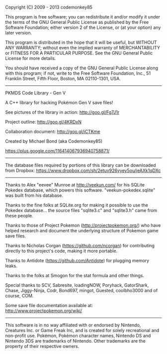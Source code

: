 Copyright (C) 2009 - 2013  codemonkey85

This program is free software; you can redistribute it and/or
modify it under the terms of the GNU General Public License
as published by the Free Software Foundation; either version 2
of the License, or (at your option) any later version.

This program is distributed in the hope that it will be useful,
but WITHOUT ANY WARRANTY; without even the implied warranty of
MERCHANTABILITY or FITNESS FOR A PARTICULAR PURPOSE.  See the
GNU General Public License for more details.

You should have received a copy of the GNU General Public License
along with this program; if not, write to the Free Software
Foundation, Inc., 51 Franklin Street, Fifth Floor, Boston, MA  02110-1301, USA.

*********************************************************************
PKMDS Code Library - Gen V

A C++ library for hacking Pokémon Gen V save files!

See pictures of the library in action: http://goo.gl/Fg7J1r

Project outline: http://goo.gl/4KRDxN

Collaboration document: http://goo.gl/iCTKme

Created by Michael Bond (aka Codemonkey85)

https://plus.google.com/116414067936940758871/
*********************************************************************

The database files required by portions of this library can be downloaded from Dropbox: https://www.dropbox.com/sh/2etuv926vyey5ou/jeAXk1qDXc

*********************************************************************

Thanks to Alex "eevee" Munroe at http://veekun.com/ for his SQLite Pokedex database, which powers this software. "veekun-pokedex.sqlite" was built from his database.

Thanks to the fine folks at SQLite.org for making it possible to use the Pokedex database... the source files "sqlite3.c" and "sqlite3.h" came from these people.

Thanks to those of Project Pokemon (http://projectpokemon.org/) who have helped research and document the underlying structure of Pokemon game save files.

Thanks to Nicholas Corgan (https://github.com/ncorgan) for contributing directly to this project's code, making it more portable.

Thanks to Antidote (https://github.com/Antidote) for plugging memory leaks.

Thanks to the folks at Smogon for the stat formula and other things.

Special thanks to SCV, Sabresite, loadingNOW, Poryhack, GatorShark, Chase, Jiggy-Ninja, Codr, Bond697, mingot, Guested, coolbho3000 and of course, COM.

Some save file documentation available at: http://www.projectpokemon.org/wiki/

*********************************************************************

This software is in no way affiliated with or endorsed by Nintendo, Creatures Inc. or Game Freak Inc, and is created for solely recreational and non-profit use. Pokémon, Pokémon character names, Nintendo DS and Nintendo 3DS are trademarks of Nintendo. Other trademarks are the property of their respective owners.